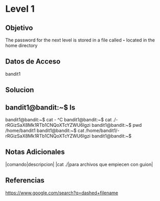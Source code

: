 # Level 1
## Objetivo
The password for the next level is stored in a file called **-** located in the home directory

## Datos de Acceso
bandit1

## Solucion
bandit1@bandit:~$ ls 
-
bandit1@bandit:~$ cat - 
^C 
bandit1@bandit:~$ cat ./- 
rRGizSaX8Mk1RTb1CNQoXTcYZWU6lgzi 
bandit1@bandit:~$ pwd 
/home/bandit1 
bandit1@bandit:~$ cat /home/bandit1/- 
rRGizSaX8Mk1RTb1CNQoXTcYZWU6lgzi 
bandit1@bandit:~$
## Notas Adicionales
|comando|descripcion|
|cat ./|para archivos que empiecen con guion|
## Referencias
https://www.google.com/search?q=dashed+filename
